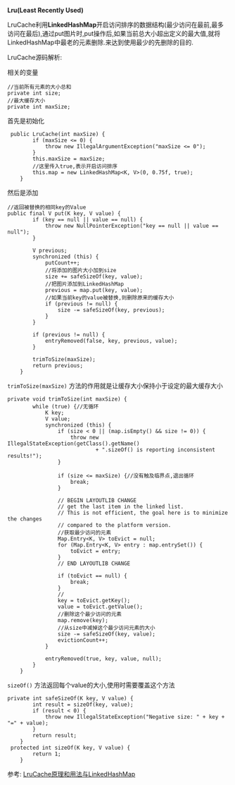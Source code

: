 
**Lru(Least Recently Used)**


LruCache利用**LinkedHashMap**开启访问排序的数据结构(最少访问在最前,最多访问在最后),通过put图片时,put操作后,如果当前总大小超出定义的最大值,就将LinkedHashMap中最老的元素删除.来达到使用最少的先删除的目的.


LruCache源码解析:

相关的变量
```
//当前所有元素的大小总和
private int size;
//最大缓存大小
private int maxSize;

```


首先是初始化

```
 public LruCache(int maxSize) {
        if (maxSize <= 0) {
            throw new IllegalArgumentException("maxSize <= 0");
        }
        this.maxSize = maxSize;
      	//这里传入true,表示开启访问排序
        this.map = new LinkedHashMap<K, V>(0, 0.75f, true);
    }
```

然后是添加

```
//返回被替换的相同key的Value
public final V put(K key, V value) {
        if (key == null || value == null) {
            throw new NullPointerException("key == null || value == null");
        }

        V previous;
        synchronized (this) {
            putCount++;
          	//将添加的图片大小加到size
            size += safeSizeOf(key, value);
          	//把图片添加到LinkedHashMap
            previous = map.put(key, value);
            //如果当前key的value被替换,则删除原来的缓存大小
            if (previous != null) {
                size -= safeSizeOf(key, previous);
            }
        }

        if (previous != null) {
            entryRemoved(false, key, previous, value);
        }

        trimToSize(maxSize);
        return previous;
    }

```
```trimToSize(maxSize)``` 方法的作用就是让缓存大小保持小于设定的最大缓存大小
```
private void trimToSize(int maxSize) {
        while (true) {//无循环
            K key;
            V value;
            synchronized (this) {
                if (size < 0 || (map.isEmpty() && size != 0)) {
                    throw new IllegalStateException(getClass().getName()
                            + ".sizeOf() is reporting inconsistent results!");
                }

                if (size <= maxSize) {//没有触及临界点,退出循环
                    break;
                }

                // BEGIN LAYOUTLIB CHANGE
                // get the last item in the linked list.
                // This is not efficient, the goal here is to minimize the changes
                // compared to the platform version.
              	//获取最少访问的元素
                Map.Entry<K, V> toEvict = null;
                for (Map.Entry<K, V> entry : map.entrySet()) {
                    toEvict = entry;
                }
                // END LAYOUTLIB CHANGE

                if (toEvict == null) {
                    break;
                }
				//
                key = toEvict.getKey();
                value = toEvict.getValue();
              	//删除这个最少访问的元素
                map.remove(key);
              	//从size中减掉这个最少访问元素的大小
                size -= safeSizeOf(key, value);
                evictionCount++;
            }

            entryRemoved(true, key, value, null);
        }
    }

```



```sizeOf()``` 方法返回每个value的大小,使用时需要覆盖这个方法

```
private int safeSizeOf(K key, V value) {
        int result = sizeOf(key, value);
        if (result < 0) {
            throw new IllegalStateException("Negative size: " + key + "=" + value);
        }
        return result;
    }
 protected int sizeOf(K key, V value) {
        return 1;
    }
```





参考:
[LruCache原理和用法与LinkedHashMap](http://blog.csdn.net/qq_25806863/article/details/77548468)
